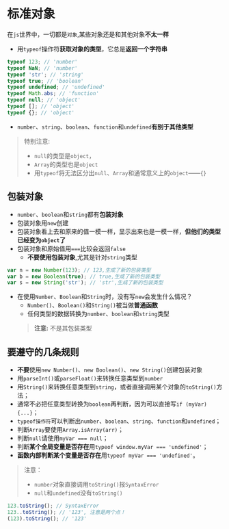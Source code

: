 # 标准对象
在`js`世界中，一切都是`对象`,某些对象还是和其他对象**不太一样**
- 用`typeof`操作符**获取对象的类型**，它总是**返回一个字符串**

```javascript
typeof 123; // 'number'
typeof NaN; // 'number'
typeof 'str'; // 'string'
typeof true; // 'boolean'
typeof undefined; // 'undefined'
typeof Math.abs; // 'function'
typeof null; // 'object'
typeof []; // 'object'
typeof {}; // 'object'
```
- `number`、`string`、`boolean`、`function`和`undefined`**有别于其他类型**
> 特别注意:  
>- `null`的类型是`object`，
>- `Array`的类型也是`object`
>- 用`typeof`将无法区分出`null`、`Array`和通常意义上的`object`——`{}` 

## 包装对象
- `number`、`boolean`和`string`都有**包装对象**
- 包装对象用`new`创建
- 包装对象看上去和原来的值一模一样，显示出来也是一模一样，**但他们的类型已经变为`object`了**
- 包装对象和原始值用`===`比较会返回`false`
   - **不要使用包装对象**,尤其是针对`string`类型



```javascript
var n = new Number(123); // 123,生成了新的包装类型
var b = new Boolean(true); // true,生成了新的包装类型
var s = new String('str'); // 'str',生成了新的包装类型
```
- 在使用`Number`、`Boolean`和`String`时，没有写`new`会发生什么情况？
   - `Number()`、`Boolean()`和`String()`被当做**普通函数**
   - 任何类型的数据转换为`number`、`boolean`和`string`类型
   >  **注意:** 不是其包装类型

## 要遵守的几条规则
- **不要**使用`new Number()`、`new Boolean()`、`new String()`创建包装对象   
- 用`parseInt()`或`parseFloat()`来转换任意类型到`number`
- 用`String()`来转换任意类型到`string`，或者直接调用某个对象的`toString()`方法；
- 通常不必把任意类型转换为`boolean`再判断，因为可以直接写`if (myVar) {...}`；
- `typeof操作符`可以判断出`number`、`boolean`、`string`、`function`和`undefined`；
- 判断`Array`要使用`Array.isArray(arr)`；
- 判断`null`请使用`myVar === null`；
- 判断**某个全局变量是否存在**用`typeof window.myVar === 'undefined'`；
- **函数内部判断某个变量是否存在**用`typeof myVar === 'undefined'`。

> 注意：  
>- `number`对象直接调用`toString()`报`SyntaxError`
>- `null`和`undefined`没有`toString()`

```javascript
123.toString(); // SyntaxError
123..toString(); // '123', 注意是两个点！
(123).toString(); // '123'
```